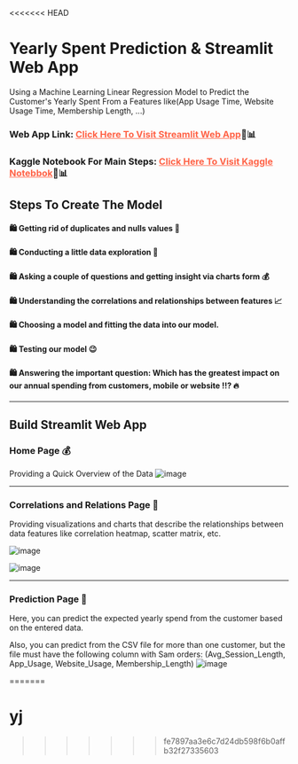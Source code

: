 <<<<<<< HEAD
# Yearly Spent Prediction & Streamlit Web App 
Using a Machine Learning Linear Regression Model to Predict the Customer's Yearly Spent From a Features like(App Usage Time, Website Usage Time, Membership Length, ...)
### Web App Link: <a href = "https://yearly-spent-prediction-h9njsfqgjj8owews8cclnp.streamlit.app/" target="_blank" style = "color: tomato">Click Here To Visit Streamlit Web App</a>🥰📊

### Kaggle Notebook For Main Steps: <a href = "https://www.kaggle.com/muhammadehabmuhammad/customer-s-spending-forecasting-streamlit-app" target="_blank" style = "color: tomato">Click Here To Visit Kaggle Notebbok</a>🥰📊


## Steps To Create The Model
#### 🛍️ Getting rid of duplicates and nulls values 🧹
#### 🛍️ Conducting a little data exploration 🧐
#### 🛍️ Asking a couple of questions and getting insight via charts form 💰
#### 🛍️ Understanding the correlations and relationships between features 📈
#### 🛍️ Choosing a model and fitting the data into our model.
#### 🛍️ Testing our model 😉
#### 🛍️ Answering the important question: Which has the greatest impact on our annual spending from customers, mobile or website !!? 🔥

<hr>

## Build Streamlit Web App

### Home Page 💰
Providing a Quick Overview of the Data
![image](https://github.com/modyehab810/Yearly-Spent-Prediction/assets/114261123/ed98c361-16bf-498c-9c07-cd01cdd5e184)

<hr>

### Correlations and Relations Page 🚀
Providing visualizations and charts that describe the relationships between data features like correlation heatmap, scatter matrix, etc.
<br>

![image](https://github.com/modyehab810/Yearly-Spent-Prediction/assets/114261123/25a77e81-a00d-4d7e-a19d-e971b50cfe06)

![image](https://github.com/modyehab810/Yearly-Spent-Prediction/assets/114261123/99e780d4-5750-45bc-bc76-303df3725d4d)

<hr>

### Prediction Page 🤩
Here, you can predict the expected yearly spend from the customer based on the entered data. 
<br>

Also, you can predict from the CSV file for more than one customer, but the file must have the following column with Sam orders:
(Avg_Session_Length, App_Usage, Website_Usage, Membership_Length)
![image](https://github.com/modyehab810/Yearly-Spent-Prediction/assets/114261123/78ae4d93-a825-471a-b0a5-7c920be51f0b)

=======
# yj
>>>>>>> fe7897aa3e6c7d24db598f6b0affb32f27335603

